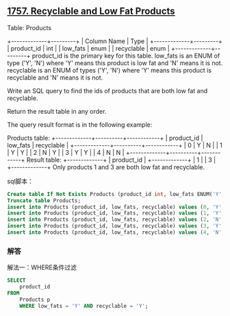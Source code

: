 ## [1757. Recyclable and Low Fat Products](https://leetcode-cn.com/problems/recyclable-and-low-fat-products/)

Table: Products

+-------------+---------+
| Column Name | Type    |
+-------------+---------+
| product_id  | int     |
| low_fats    | enum    |
| recyclable  | enum    |
+-------------+---------+
product_id is the primary key for this table.
low_fats is an ENUM of type ('Y', 'N') where 'Y' means this product is low fat and 'N' means it is not.
recyclable is an ENUM of types ('Y', 'N') where 'Y' means this product is recyclable and 'N' means it is not.


Write an SQL query to find the ids of products that are both low fat and recyclable.

Return the result table in any order.

The query result format is in the following example:

Products table:
+-------------+----------+------------+
| product_id  | low_fats | recyclable |
+-------------+----------+------------+
| 0           | Y        | N          |
| 1           | Y        | Y          |
| 2           | N        | Y          |
| 3           | Y        | Y          |
| 4           | N        | N          |
+-------------+----------+------------+
Result table:
+-------------+
| product_id  |
+-------------+
| 1           |
| 3           |
+-------------+
Only products 1 and 3 are both low fat and recyclable.

sql脚本：

```sql
Create table If Not Exists Products (product_id int, low_fats ENUM('Y', 'N'), recyclable ENUM('Y','N'));
Truncate table Products;
insert into Products (product_id, low_fats, recyclable) values (0, 'Y', 'N');
insert into Products (product_id, low_fats, recyclable) values (1, 'Y', 'Y');
insert into Products (product_id, low_fats, recyclable) values (2, 'N', 'Y');
insert into Products (product_id, low_fats, recyclable) values (3, 'Y', 'Y');
insert into Products (product_id, low_fats, recyclable) values (4, 'N', 'N');
```

### 解答

解法一：WHERE条件过滤

```sql
SELECT
	product_id
FROM
	Products p
	WHERE low_fats = 'Y' AND recyclable = 'Y';
```